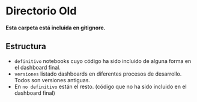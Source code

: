 # Directorio Old

**Esta carpeta está incluida en gitignore.**
## Estructura

* `definitivo` notebooks cuyo código ha sido incluido de alguna forma en el dashboard final.  
* `versiones` listado dashboards en diferentes procesos de desarrollo. Todos son versiones antiguas.  
* En `no definitivo` están el resto. (código que no ha sido incluido en el dashboard final)  